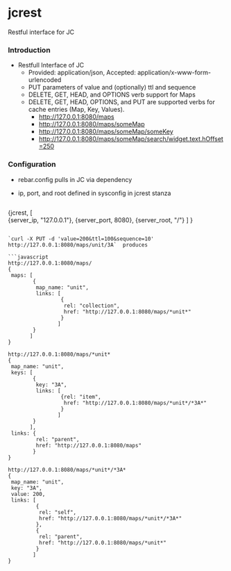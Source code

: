 # jcrest
Restful interface for JC

### Introduction
* Restfull Interface of JC
  * Provided: application/json, Accepted: application/x-www-form-urlencoded  
  * PUT parameters of value and (optionally) ttl and sequence    
  * DELETE, GET, HEAD, and OPTIONS verb support for Maps  
  * DELETE, GET, HEAD, OPTIONS, and PUT are supported verbs for cache entries 
    (Map, Key, Values).  
    * http://127.0.0.1:8080/maps  
    * http://127.0.0.1:8080/maps/someMap  
    * http://127.0.0.1:8080/maps/someMap/someKey  
    * http://127.0.0.1:8080/maps/someMap/search/widget.text.hOffset=250  

### Configuration  
* rebar.config pulls in JC via dependency  
* ip, port, and root defined in sysconfig in jcrest stanza 

   ```javascript
 {jcrest,
  [       
   {server_ip, "127.0.0.1"},
   {server_port, 8080},
   {server_root, "/"}
  ]
}
```

`curl -X PUT -d 'value=200&ttl=100&sequence=10' http://127.0.0.1:8080/maps/unit/3A`  produces   

```javascript
http://127.0.0.1:8080/maps/  
{
 maps: [
        {
         map_name: "unit",
         links: [
                 {
                  rel: "collection",
                  href: "http://127.0.0.1:8080/maps/*unit*"
                 }
                ]
        }
       ]
}

http://127.0.0.1:8080/maps/*unit*  
{
 map_name: "unit",
 keys: [
        {
         key: "3A",
         links: [
                 {rel: "item",
                  href: "http://127.0.0.1:8080/maps/*unit*/*3A*"
                 }
                ]
        }
       ],
 links: {
         rel: "parent",
         href: "http://127.0.0.1:8080/maps"
        }
}  

http://127.0.0.1:8080/maps/*unit*/*3A*  
{
 map_name: "unit",
 key: "3A",
 value: 200,
 links: [
         {
          rel: "self",
          href: "http://127.0.0.1:8080/maps/*unit*/*3A*"
         },
         {
          rel: "parent",
          href: "http://127.0.0.1:8080/maps/*unit*"
         }
        ]
}
```   

 

